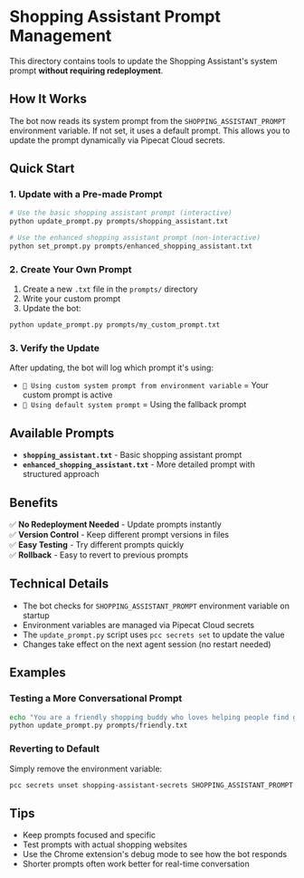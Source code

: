 # Shopping Assistant Prompt Management

This directory contains tools to update the Shopping Assistant's system prompt **without requiring redeployment**.

## How It Works

The bot now reads its system prompt from the `SHOPPING_ASSISTANT_PROMPT` environment variable. If not set, it uses a default prompt. This allows you to update the prompt dynamically via Pipecat Cloud secrets.

## Quick Start

### 1. Update with a Pre-made Prompt

```bash
# Use the basic shopping assistant prompt (interactive)
python update_prompt.py prompts/shopping_assistant.txt

# Use the enhanced shopping assistant prompt (non-interactive)
python set_prompt.py prompts/enhanced_shopping_assistant.txt
```

### 2. Create Your Own Prompt

1. Create a new `.txt` file in the `prompts/` directory
2. Write your custom prompt
3. Update the bot:

```bash
python update_prompt.py prompts/my_custom_prompt.txt
```

### 3. Verify the Update

After updating, the bot will log which prompt it's using:
- `🎯 Using custom system prompt from environment variable` = Your custom prompt is active
- `📝 Using default system prompt` = Using the fallback prompt

## Available Prompts

- **`shopping_assistant.txt`** - Basic shopping assistant prompt
- **`enhanced_shopping_assistant.txt`** - More detailed prompt with structured approach

## Benefits

✅ **No Redeployment Needed** - Update prompts instantly  
✅ **Version Control** - Keep different prompt versions in files  
✅ **Easy Testing** - Try different prompts quickly  
✅ **Rollback** - Easy to revert to previous prompts  

## Technical Details

- The bot checks for `SHOPPING_ASSISTANT_PROMPT` environment variable on startup
- Environment variables are managed via Pipecat Cloud secrets
- The `update_prompt.py` script uses `pcc secrets set` to update the value
- Changes take effect on the next agent session (no restart needed)

## Examples

### Testing a More Conversational Prompt
```bash
echo "You are a friendly shopping buddy who loves helping people find great deals! Always be enthusiastic and use emojis." > prompts/friendly.txt
python update_prompt.py prompts/friendly.txt
```

### Reverting to Default
Simply remove the environment variable:
```bash
pcc secrets unset shopping-assistant-secrets SHOPPING_ASSISTANT_PROMPT
```

## Tips

- Keep prompts focused and specific
- Test prompts with actual shopping websites
- Use the Chrome extension's debug mode to see how the bot responds
- Shorter prompts often work better for real-time conversation